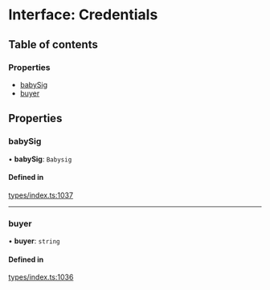 # Interface: Credentials

## Table of contents

### Properties

- [babySig](Credentials.md#babysig)
- [buyer](Credentials.md#buyer)

## Properties

### babySig

• **babySig**: `Babysig`

#### Defined in

[types/index.ts:1037](https://github.com/nevermined-io/react-components/blob/a8236f6/catalog/src/types/index.ts#L1037)

___

### buyer

• **buyer**: `string`

#### Defined in

[types/index.ts:1036](https://github.com/nevermined-io/react-components/blob/a8236f6/catalog/src/types/index.ts#L1036)
